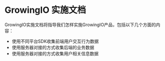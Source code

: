 # GrowingIO 实施文档

GrowingIO实施文档将指导我们怎样实施GrowingIO产品，包括以下几个方面的内容：

* 使用不同平台SDK收集前端用户交互行为数据
* 使用服务器对接的方式收集后端的业务数据
* 使用服务器对接的方式收集用户相关信息数据



